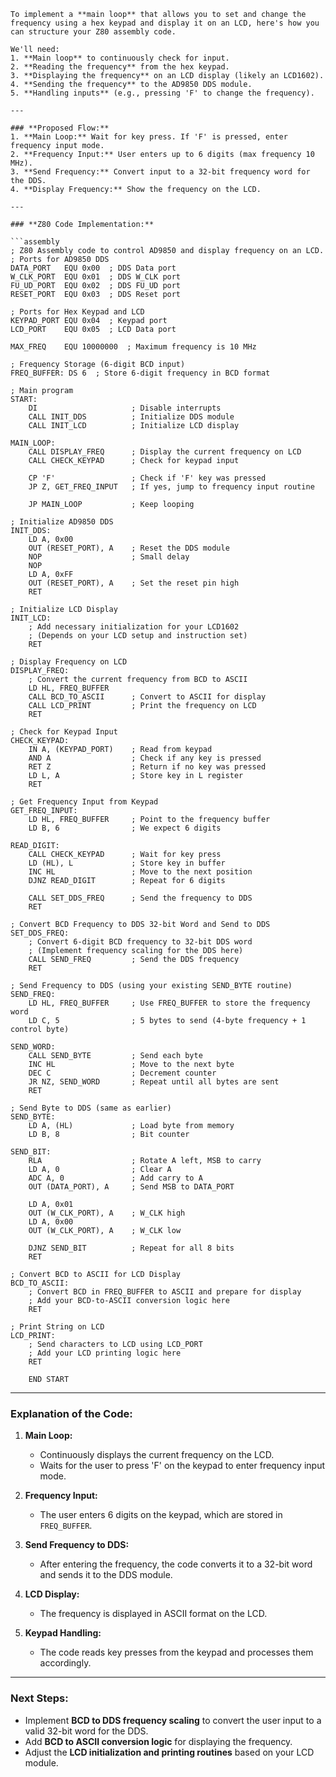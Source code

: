 ```
To implement a **main loop** that allows you to set and change the frequency using a hex keypad and display it on an LCD, here's how you can structure your Z80 assembly code.

We'll need:  
1. **Main loop** to continuously check for input.
2. **Reading the frequency** from the hex keypad.
3. **Displaying the frequency** on an LCD display (likely an LCD1602).
4. **Sending the frequency** to the AD9850 DDS module.
5. **Handling inputs** (e.g., pressing 'F' to change the frequency).

---

### **Proposed Flow:**
1. **Main Loop:** Wait for key press. If 'F' is pressed, enter frequency input mode.
2. **Frequency Input:** User enters up to 6 digits (max frequency 10 MHz).
3. **Send Frequency:** Convert input to a 32-bit frequency word for the DDS.
4. **Display Frequency:** Show the frequency on the LCD.

---

### **Z80 Code Implementation:**

```assembly
; Z80 Assembly code to control AD9850 and display frequency on an LCD.
; Ports for AD9850 DDS
DATA_PORT   EQU 0x00  ; DDS Data port
W_CLK_PORT  EQU 0x01  ; DDS W_CLK port
FU_UD_PORT  EQU 0x02  ; DDS FU_UD port
RESET_PORT  EQU 0x03  ; DDS Reset port

; Ports for Hex Keypad and LCD
KEYPAD_PORT EQU 0x04  ; Keypad port
LCD_PORT    EQU 0x05  ; LCD Data port

MAX_FREQ    EQU 10000000  ; Maximum frequency is 10 MHz

; Frequency Storage (6-digit BCD input)
FREQ_BUFFER: DS 6  ; Store 6-digit frequency in BCD format

; Main program
START:
    DI                     ; Disable interrupts
    CALL INIT_DDS          ; Initialize DDS module
    CALL INIT_LCD          ; Initialize LCD display

MAIN_LOOP:
    CALL DISPLAY_FREQ      ; Display the current frequency on LCD
    CALL CHECK_KEYPAD      ; Check for keypad input

    CP 'F'                 ; Check if 'F' key was pressed
    JP Z, GET_FREQ_INPUT   ; If yes, jump to frequency input routine

    JP MAIN_LOOP           ; Keep looping

; Initialize AD9850 DDS
INIT_DDS:
    LD A, 0x00
    OUT (RESET_PORT), A    ; Reset the DDS module
    NOP                    ; Small delay
    NOP
    LD A, 0xFF
    OUT (RESET_PORT), A    ; Set the reset pin high
    RET

; Initialize LCD Display
INIT_LCD:
    ; Add necessary initialization for your LCD1602
    ; (Depends on your LCD setup and instruction set)
    RET

; Display Frequency on LCD
DISPLAY_FREQ:
    ; Convert the current frequency from BCD to ASCII
    LD HL, FREQ_BUFFER
    CALL BCD_TO_ASCII      ; Convert to ASCII for display
    CALL LCD_PRINT         ; Print the frequency on LCD
    RET

; Check for Keypad Input
CHECK_KEYPAD:
    IN A, (KEYPAD_PORT)    ; Read from keypad
    AND A                  ; Check if any key is pressed
    RET Z                  ; Return if no key was pressed
    LD L, A                ; Store key in L register
    RET

; Get Frequency Input from Keypad
GET_FREQ_INPUT:
    LD HL, FREQ_BUFFER     ; Point to the frequency buffer
    LD B, 6                ; We expect 6 digits

READ_DIGIT:
    CALL CHECK_KEYPAD      ; Wait for key press
    LD (HL), L             ; Store key in buffer
    INC HL                 ; Move to the next position
    DJNZ READ_DIGIT        ; Repeat for 6 digits

    CALL SET_DDS_FREQ      ; Send the frequency to DDS
    RET

; Convert BCD Frequency to DDS 32-bit Word and Send to DDS
SET_DDS_FREQ:
    ; Convert 6-digit BCD frequency to 32-bit DDS word
    ; (Implement frequency scaling for the DDS here)
    CALL SEND_FREQ         ; Send the DDS frequency
    RET

; Send Frequency to DDS (using your existing SEND_BYTE routine)
SEND_FREQ:
    LD HL, FREQ_BUFFER     ; Use FREQ_BUFFER to store the frequency word
    LD C, 5                ; 5 bytes to send (4-byte frequency + 1 control byte)

SEND_WORD:
    CALL SEND_BYTE         ; Send each byte
    INC HL                 ; Move to the next byte
    DEC C                  ; Decrement counter
    JR NZ, SEND_WORD       ; Repeat until all bytes are sent
    RET

; Send Byte to DDS (same as earlier)
SEND_BYTE:
    LD A, (HL)             ; Load byte from memory
    LD B, 8                ; Bit counter

SEND_BIT:
    RLA                    ; Rotate A left, MSB to carry
    LD A, 0                ; Clear A
    ADC A, 0               ; Add carry to A
    OUT (DATA_PORT), A     ; Send MSB to DATA_PORT

    LD A, 0x01
    OUT (W_CLK_PORT), A    ; W_CLK high
    LD A, 0x00
    OUT (W_CLK_PORT), A    ; W_CLK low

    DJNZ SEND_BIT          ; Repeat for all 8 bits
    RET

; Convert BCD to ASCII for LCD Display
BCD_TO_ASCII:
    ; Convert BCD in FREQ_BUFFER to ASCII and prepare for display
    ; Add your BCD-to-ASCII conversion logic here
    RET

; Print String on LCD
LCD_PRINT:
    ; Send characters to LCD using LCD_PORT
    ; Add your LCD printing logic here
    RET

    END START
```

---

### **Explanation of the Code:**

1. **Main Loop:**
   - Continuously displays the current frequency on the LCD.
   - Waits for the user to press 'F' on the keypad to enter frequency input mode.

2. **Frequency Input:**
   - The user enters 6 digits on the keypad, which are stored in `FREQ_BUFFER`.

3. **Send Frequency to DDS:**
   - After entering the frequency, the code converts it to a 32-bit word and sends it to the DDS module.

4. **LCD Display:**
   - The frequency is displayed in ASCII format on the LCD.

5. **Keypad Handling:**
   - The code reads key presses from the keypad and processes them accordingly.

---

### **Next Steps:**

- Implement **BCD to DDS frequency scaling** to convert the user input to a valid 32-bit word for the DDS.
- Add **BCD to ASCII conversion logic** for displaying the frequency.
- Adjust the **LCD initialization and printing routines** based on your LCD module.
 
```

